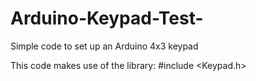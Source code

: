 # Arduino-Keypad-Test-
Simple code to set up an Arduino 4x3 keypad 



This code makes use of the library:
#include <Keypad.h>
